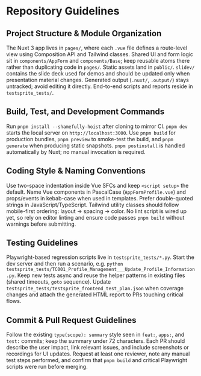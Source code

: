 # Repository Guidelines
## Project Structure & Module Organization
The Nuxt 3 app lives in `pages/`, where each `.vue` file defines a route-level view using Composition API and Tailwind classes. Shared UI and form logic sit in `components/AppForm` and `components/Base`; keep reusable atoms there rather than duplicating code in `pages/`. Static assets land in `public/`. `slidev/` contains the slide deck used for demos and should be updated only when presentation material changes. Generated output (`.nuxt/`, `.output/`) stays untracked; avoid editing it directly. End-to-end scripts and reports reside in `testsprite_tests/`.

## Build, Test, and Development Commands
Run `pnpm install --shamefully-hoist` after cloning to mirror CI. `pnpm dev` starts the local server on `http://localhost:3000`. Use `pnpm build` for production bundles, `pnpm preview` to smoke-test the build, and `pnpm generate` when producing static snapshots. `pnpm postinstall` is handled automatically by Nuxt; no manual invocation is required.

## Coding Style & Naming Conventions
Use two-space indentation inside Vue SFCs and keep `<script setup>` the default. Name Vue components in PascalCase (`AppFormProfile.vue`) and props/events in kebab-case when used in templates. Prefer double-quoted strings in JavaScript/TypeScript. Tailwind utility classes should follow mobile-first ordering: layout -> spacing -> color. No lint script is wired up yet, so rely on editor linting and ensure code passes `pnpm build` without warnings before submitting.

## Testing Guidelines
Playwright-based regression scripts live in `testsprite_tests/*.py`. Start the dev server and then run a scenario, e.g. `python testsprite_tests/TC001_Profile_Management___Update_Profile_Information.py`. Keep new tests async and reuse the helper patterns in existing files (shared timeouts, `goto` sequence). Update `testsprite_tests/testsprite_frontend_test_plan.json` when coverage changes and attach the generated HTML report to PRs touching critical flows.

## Commit & Pull Request Guidelines
Follow the existing `type(scope): summary` style seen in `feat:`, `apps:`, and `test:` commits; keep the summary under 72 characters. Each PR should describe the user impact, link relevant issues, and include screenshots or recordings for UI updates. Request at least one reviewer, note any manual test steps performed, and confirm that `pnpm build` and critical Playwright scripts were run before merging.
